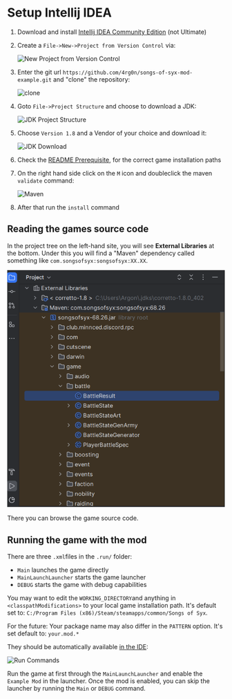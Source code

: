 # Setup Intellij IDEA

1) Download and install [Intellij IDEA Community Edition](https://www.jetbrains.com/idea/download) (not Ultimate)
2) Create a `File->New->Project from Version Control` via:

   ![New Project from Version Control](../img/intellij-setup/new_project.png)
3) Enter the git url `https://github.com/4rg0n/songs-of-syx-mod-example.git` and "clone" the repository: 

   ![clone](../img/intellij-setup/project_from_version_control.png)
4) Goto `File->Project Structure` and choose to download a JDK:
 
   ![JDK Project Structure](../img/intellij-setup/jdk_project_structure.png)
5) Choose `Version 1.8` and a Vendor of your choice and download it: 

   ![JDK Download](../img/intellij-setup/jdk_download.png)
6) Check the [README Prerequisite](../../README.md#prerequisite), for the correct game installation paths
7) On the right hand side click on the `M` icon and doubleclick the maven `validate` command: 

   ![Maven](../img/intellij-setup/maven.png)
8) After that run the `install` command

## Reading the games source code

In the project tree on the left-hand site, you will see **External Libraries** at the bottom.
Under this you will find a "Maven" dependency called something like `com.songsofsyx:songsofsyx:XX.XX`.

![](../img/intellij-setup/source_code.png)

There you can browse the game source code.


## Running the game with the mod

There are three `.xml`files in the `.run/` folder:

* `Main` launches the game directly
* `MainLaunchLauncher` starts the game launcher
* `DEBUG` starts the game with debug capabilities

You may want to edit the `WORKING_DIRECTORY`and anything in `<classpathModifications>` to your local game installation path.
It's default set to: `C:/Program Files (x86)/Steam/steamapps/common/Songs of Syx`.

For the future: Your package name may also differ in the `PATTERN` option.
It's set default to: `your.mod.*`

They should be automatically available [in the IDE](https://www.jetbrains.com/help/idea/run-debug-configuration.html): 

![Run Commands](../img/intellij-setup/run_commands.png)

Run the game at first through the `MainLaunchLauncher` and enable the `Example Mod` in the launcher.
Once the mod is enabled, you can skip the launcher by running the `Main` or `DEBUG` command.

